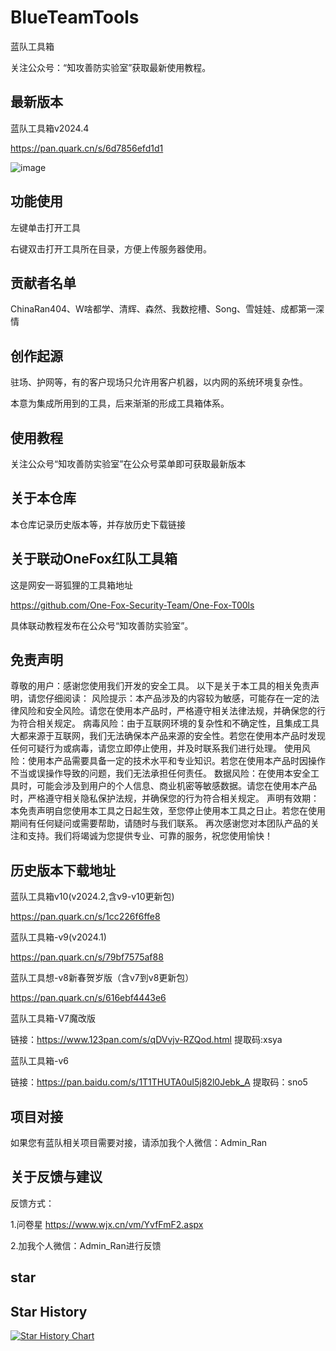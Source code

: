 # BlueTeamTools

蓝队工具箱

关注公众号：“知攻善防实验室”获取最新使用教程。

## 最新版本

蓝队工具箱v2024.4

https://pan.quark.cn/s/6d7856efd1d1

![image](https://github.com/ChinaRan0/BlueTeamTools/assets/88515720/0f2a94da-107c-49bb-a339-d8354aec8321)


## 功能使用

左键单击打开工具

右键双击打开工具所在目录，方便上传服务器使用。


## 贡献者名单

ChinaRan404、W啥都学、清辉、森然、我数挖槽、Song、雪娃娃、成都第一深情

## 创作起源

驻场、护网等，有的客户现场只允许用客户机器，以内网的系统环境复杂性。

本意为集成所用到的工具，后来渐渐的形成工具箱体系。

## 使用教程

关注公众号“知攻善防实验室”在公众号菜单即可获取最新版本

## 关于本仓库

本仓库记录历史版本等，并存放历史下载链接

## 关于联动OneFox红队工具箱

这是网安一哥狐狸的工具箱地址

https://github.com/One-Fox-Security-Team/One-Fox-T00ls

具体联动教程发布在公众号“知攻善防实验室”。

## 免责声明

尊敬的用户：感谢您使用我们开发的安全工具。
以下是关于本工具的相关免责声明，请您仔细阅读：
风险提示：本产品涉及的内容较为敏感，可能存在一定的法律风险和安全风险。请您在使用本产品时，严格遵守相关法律法规，并确保您的行为符合相关规定。
病毒风险：由于互联网环境的复杂性和不确定性，且集成工具大都来源于互联网，我们无法确保本产品来源的安全性。若您在使用本产品时发现任何可疑行为或病毒，请您立即停止使用，并及时联系我们进行处理。
使用风险：使用本产品需要具备一定的技术水平和专业知识。若您在使用本产品时因操作不当或误操作导致的问题，我们无法承担任何责任。
数据风险：在使用本安全工具时，可能会涉及到用户的个人信息、商业机密等敏感数据。请您在使用本产品时，严格遵守相关隐私保护法规，并确保您的行为符合相关规定。
声明有效期：本免责声明自您使用本工具之日起生效，至您停止使用本工具之日止。若您在使用期间有任何疑问或需要帮助，请随时与我们联系。
再次感谢您对本团队产品的关注和支持。我们将竭诚为您提供专业、可靠的服务，祝您使用愉快！

## 历史版本下载地址

蓝队工具箱v10(v2024.2,含v9-v10更新包)

https://pan.quark.cn/s/1cc226f6ffe8

蓝队工具箱-v9(v2024.1)

https://pan.quark.cn/s/79bf7575af88

蓝队工具想-v8新春贺岁版（含v7到v8更新包）

https://pan.quark.cn/s/616ebf4443e6

蓝队工具箱-V7魔改版

链接：https://www.123pan.com/s/qDVvjv-RZQod.html 提取码:xsya

蓝队工具箱-v6

链接：https://pan.baidu.com/s/1T1THUTA0uI5j82l0Jebk_A 提取码：sno5

## 项目对接

如果您有蓝队相关项目需要对接，请添加我个人微信：Admin_Ran

## 关于反馈与建议

反馈方式：

1.问卷星
https://www.wjx.cn/vm/YvfFmF2.aspx

2.加我个人微信：Admin_Ran进行反馈


## star

## Star History

[![Star History Chart](https://api.star-history.com/svg?repos=ChinaRan0/BlueTeamTools&type=Date)](https://star-history.com/#ChinaRan0/BlueTeamTools&Date)



